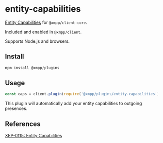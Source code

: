# entity-capabilities

[Entity Capabilities](https://xmpp.org/extensions/xep-0115.html) for `@xmpp/client-core`.

Included and enabled in `@xmpp/client`.

Supports Node.js and browsers.

## Install

```js
npm install @xmpp/plugins
```

## Usage

```js
const caps = client.plugin(require('@xmpp/plugins/entity-capabilities'))
```

This plugin will automatically add your entity capabilities to outgoing presences.

## References

[XEP-0115: Entity Capabilities](https://xmpp.org/extensions/xep-0115.html)
